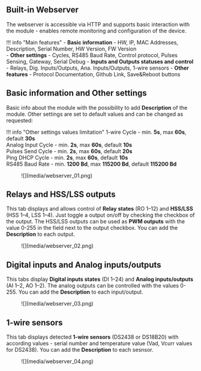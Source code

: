 ## Built-in Webserver

The webserver is accessible via HTTP and supports basic interaction with the module - enables remote monitoring and configuration of the device. 

!!! info "Main features"
	- **Basic information** - HW, IP, MAC Addresses, Description, Serial Number, HW Version, FW Version  
	- **Other settings** - Cycles, RS485 Baud Rate, Control protocol, Pulses Sensing, Gateway, Serial Debug
	- **Inputs and Outputs statuses and control** - Relays, Dig. Inputs/Outputs, Ana. Inputs/Outputs, 1-wire sensors
	- **Other features** - Protocol Documentation, Github Link, Save&Reboot buttons

## Basic information and Other settings

Basic info about the module with the possibility to add **Description** of the module. Other settings are set to default values and can be changed as requested:

!!! info "Other settings values limitation"
	1-wire Cycle - min.  **5s**, max  **60s**, default **30s**  
	Analog Input Cycle - min.  **2s**, max  **60s**, default **10s**  
	Pulses Send Cycle - min.  **2s**, max  **60s**, default **20s**  
	Ping DHCP Cycle - min.  **2s**, max  **60s**, default **10s**  
	RS485 Baud Rate - min.  **1200 Bd**, max  **115200 Bd**, default **115200 Bd**   

<figure markdown="span">
![](media/webserver_01.png)
</figure>

## Relays and HSS/LSS outputs

This tab displays and allows control of **Relay states** (RO 1–12) and **HSS/LSS** (HSS 1–4, LSS 1–4). Just toggle a output on/off by checking the checkbox of the output. The HSS/LSS outputs can be used as **PWM outputs** with the value 0-255 in the field next to the output checkbox. You can add the **Description** to each output.
	
<figure markdown="span">
![](media/webserver_02.png)
</figure>

## Digital inputs and Analog inputs/outputs

This tabs display **Digital inputs states** (DI 1–24) and **Analog inputs/outputs** (AI 1–2, AO 1–2). The analog outputs can be controlled with the values 0-255. You can add the **Description** to each input/output.
	
<figure markdown="span">
![](media/webserver_03.png)
</figure>

## 1-wire sensors

This tab displays detected **1-wire sensors** (DS2438 or DS18B20) with according values - serial number and temperature value (Vad, Vcurr values for DS2438). You can add the **Description** to each sesnsor.
	
<figure markdown="span">
![](media/webserver_04.png)
</figure>